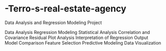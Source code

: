 # -Terro-s-real-estate-agency
Data Analysis and Regression Modeling Project


Data Analysis
Regression Modeling
Statistical Analysis
Correlation and Covariance
Residual Plot Analysis
Interpretation of Regression Output
Model Comparison
Feature Selection
Predictive Modeling
Data Visualization
